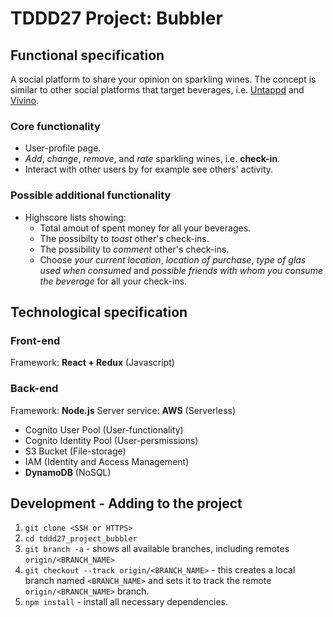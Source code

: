 # TDDD27 Project: Bubbler
## Functional specification
A social platform to share your opinion on sparkling wines. The concept is similar to other social platforms that target beverages, i.e. [Untappd](https://untappd.com/) and [Vivino](https://www.vivino.com/).

### Core functionality
* User-profile page.
* *Add*, *change*, *remove*, and *rate* sparkling wines, i.e. **check-in**.
* Interact with other users by for example see others' activity.

### Possible additional functionality
* Highscore lists showing:
   - Total amout of spent money for all your beverages.
   - The possibilty to *toast* other's check-ins.
   - The possibility to *comment* other's check-ins.
   - Choose *your current location*, *location of purchase*, *type of glas used when consumed* and *possible friends with whom you consume the beverage* for all your check-ins. 

## Technological specification
### Front-end
Framework: **React + Redux** (Javascript)


### Back-end
Framework: **Node.js**
Server service: **AWS** (Serverless)
   - Cognito User Pool (User-functionality)
   - Cognito Identity Pool (User-persmissions)
   - S3 Bucket (File-storage)
   - IAM (Identity and Access Management)
   - **DynamoDB** (NoSQL)


## Development - Adding to the project
1. `git clone <SSH or HTTPS>`
2. `cd tddd27_project_bubbler`
3. `git branch -a` - shows all available branches, including remotes `origin/<BRANCH_NAME>`
4. `git checkout --track origin/<BRANCH_NAME>` - this creates a local branch named `<BRANCH_NAME>` and sets it to track the remote `origin/<BRANCH_NAME>` branch.
5. `npm install` - install all necessary dependencies.
